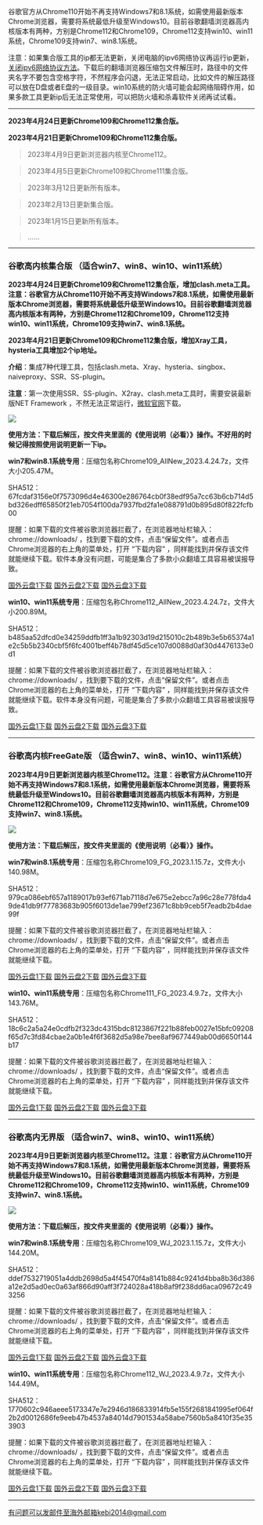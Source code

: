 谷歌官方从Chrome110开始不再支持Windows7和8.1系统，如需使用最新版本Chrome浏览器，需要将系统最低升级至Windows10。目前谷歌翻墙浏览器高内核版本有两种，方别是Chrome112和Chrome109，Chrome112支持win10、win11系统，Chrome109支持win7、win8.1系统。

注意：如果集合版工具的ip都无法更新，关闭电脑的ipv6网络协议再运行ip更新，[关闭ipv6网络协议方法](https://jingyan.baidu.com/article/e52e361590115d00c70c5132.html)。下载后的翻墙浏览器压缩包文件解压时，路径中的文件夹名字不要包含空格字符，不然程序会闪退，无法正常启动，比如文件的解压路径可以放在D盘或者E盘的一级目录。win10系统的防火墙可能会起网络阻碍作用，如果多款工具更新ip后无法正常使用，可以把防火墙和杀毒软件关闭再试试看。

***

**2023年4月24日更新Chrome109和Chrome112集合版。**

**2023年4月21日更新Chrome109和Chrome112集合版。**

> 2023年4月9日更新浏览器内核至Chrome112。

> 2023年4月5日更新Chrome109和Chrome111集合版。

> 2023年3月12日更新所有版本。

> 2023年2月13日更新集合版。

> 2023年1月15日更新所有版本。

> ......

***

### 谷歌高内核集合版  （适合win7、win8、win10、win11系统）

**2023年4月24日更新Chrome109和Chrome112集合版，增加clash.meta工具。注意：谷歌官方从Chrome110开始不再支持Windows7和8.1系统，如需使用最新版本Chrome浏览器，需要将系统最低升级至Windows10。目前谷歌翻墙浏览器高内核版本有两种，方别是Chrome112和Chrome109，Chrome112支持win10、win11系统，Chrome109支持win7、win8.1系统。**

**2023年4月21日更新Chrome109和Chrome112集合版，增加Xray工具，hysteria工具增加2个ip地址。**

**介绍**：集成7种代理工具，包括clash.meta、Xray、hysteria、singbox、naiveproxy、SSR、SS-plugin。

**注意**：第一次使用SSR、SS-plugin、X2ray、clash.meta工具时，需要安装最新版NET Framework ，不然无法正常运行，[微软官网](https://dotnet.microsoft.com/zh-cn/download/dotnet-framework/net48)下载。

![](https://fastly.jsdelivr.net/gh/Alvin9999/pac2/softimag/chrome109.png)

**使用方法：下载后解压，按文件夹里面的《使用说明（必看）》操作。不好用的时候记得按照使用说明更新一下ip。**

**win7和win8.1系统专用**：压缩包名称Chrome109_AllNew_2023.4.24.7z，文件大小205.47M。

SHA512：67fcdaf3156e0f7573096d4e46300e286764cb0f38edf95a7cc63b6cb714d5bd326edff65850f21eb7054f100da7937fbd2fa1e088791d0b895d80f822fcfb00

提醒：如果下载的文件被谷歌浏览器拦截了，在浏览器地址栏输入：chrome://downloads/ ，找到要下载的文件，点击“保留文件”。或者点击Chrome浏览器的右上角的菜单处，打开 “下载内容” ，同样能找到并保存该文件就能继续下载。软件本身没有问题，可能是集合了多款小众翻墙工具容易被误报导致。

[国外云盘1下载](https://d2.freessr2.xyz/Chrome109_AllNew_2023.4.24.7z) 
[国外云盘2下载](https://d.ssrfree4.xyz/Chrome109_AllNew_2023.4.24.7z) 
[国外云盘3下载](https://free.zhujicn2.net/Chrome109_AllNew_2023.4.24.7z) 

**win10、win11系统专用**：压缩包名称Chrome112_AllNew_2023.4.24.7z，文件大小200.89M。

SHA512：b485aa52dfcd0e34259ddfb1ff3a1b92303d19d215010c2b489b3e5b65374a1e2c5b5b2340cbf5f6fc4001beff4b78df45d5ce107d0088d0af30d4476133e0d1

提醒：如果下载的文件被谷歌浏览器拦截了，在浏览器地址栏输入：chrome://downloads/ ，找到要下载的文件，点击“保留文件”。或者点击Chrome浏览器的右上角的菜单处，打开 “下载内容” ，同样能找到并保存该文件就能继续下载。软件本身没有问题，可能是集合了多款小众翻墙工具容易被误报导致。

[国外云盘1下载](https://d2.freessr2.xyz/Chrome112_AllNew_2023.4.24.7z) 
[国外云盘2下载](https://d.ssrfree4.xyz/Chrome112_AllNew_2023.4.24.7z) 
[国外云盘3下载](https://free.zhujicn2.net/Chrome112_AllNew_2023.4.24.7z) 

***

### 谷歌高内核FreeGate版  （适合win7、win8、win10、win11系统）

**2023年4月9日更新浏览器内核至Chrome112。注意：谷歌官方从Chrome110开始不再支持Windows7和8.1系统，如需使用最新版本Chrome浏览器，需要将系统最低升级至Windows10。目前谷歌翻墙浏览器高内核版本有两种，方别是Chrome112和Chrome109，Chrome112支持win10、win11系统，Chrome109支持win7、win8.1系统。**

![](https://fastly.jsdelivr.net/gh/Alvin9999/pac2/softimag/chrome9611282.PNG)

**使用方法：下载后解压，按文件夹里面的《使用说明（必看）》操作。**

**win7和win8.1系统专用**：压缩包名称Chrome109_FG_2023.1.15.7z，文件大小140.98M。

SHA512：979ca086ebf657a1189017b93ef671ab7118d7e675e2ebcc7a96c28e778fda49de41db9f77783683b905f6013de1ae799ef23671c8bb9ceb5f7eadb2b4dae99f

提醒：如果下载的文件被谷歌浏览器拦截了，在浏览器地址栏输入：chrome://downloads/ ，找到要下载的文件，点击“保留文件”。或者点击Chrome浏览器的右上角的菜单处，打开 “下载内容” ，同样能找到并保存该文件就能继续下载。

[国外云盘1下载](https://d2.freessr2.xyz/Chrome109_FG_2023.1.15.7z) 
[国外云盘2下载](https://d.ssrfree4.xyz/Chrome109_FG_2023.1.15.7z) 
[国外云盘3下载](https://free.zhujicn2.net/Chrome109_FG_2023.1.15.7z) 

**win10、win11系统专用**：压缩包名称Chrome111_FG_2023.4.9.7z，文件大小143.76M。

SHA512：18c6c2a5a24e0cdfb2f323dc4315bdc8123867f221b88feb0027e15bfc09208f65d7c3fd84cbae2a0b1e4f6f3682d5a98e7bee8af9677449ab00d6650f144b17

提醒：如果下载的文件被谷歌浏览器拦截了，在浏览器地址栏输入：chrome://downloads/ ，找到要下载的文件，点击“保留文件”。或者点击Chrome浏览器的右上角的菜单处，打开 “下载内容” ，同样能找到并保存该文件就能继续下载。

[国外云盘1下载](https://d2.freessr2.xyz/Chrome112_FG_2023.4.9.7z) 
[国外云盘2下载](https://d.ssrfree4.xyz/Chrome112_FG_2023.4.9.7z) 
[国外云盘3下载](https://free.zhujicn2.net/Chrome112_FG_2023.4.9.7z) 

***

### 谷歌高内无界版  （适合win7、win8、win10、win11系统）

**2023年4月9日更新浏览器内核至Chrome112。注意：谷歌官方从Chrome110开始不再支持Windows7和8.1系统，如需使用最新版本Chrome浏览器，需要将系统最低升级至Windows10。目前谷歌翻墙浏览器高内核版本有两种，方别是Chrome112和Chrome109，Chrome112支持win10、win11系统，Chrome109支持win7、win8.1系统。**

![](https://fastly.jsdelivr.net/gh/Alvin9999/pac2/softimag/chrome9611283.PNG)

**使用方法：下载后解压，按文件夹里面的《使用说明（必看）》操作。**

**win7和win8.1系统专用**：压缩包名称Chrome109_WJ_2023.1.15.7z，文件大小144.20M。

SHA512：ddef7532719051a4ddb2698d5a4f45470f4a8141b884c9241d4bba8b36d386a12e2d5ad0ec0a63af866d90aff3f724028a418b8af9f238dd6aca09672c493256

提醒：如果下载的文件被谷歌浏览器拦截了，在浏览器地址栏输入：chrome://downloads/ ，找到要下载的文件，点击“保留文件”。或者点击Chrome浏览器的右上角的菜单处，打开 “下载内容” ，同样能找到并保存该文件就能继续下载。

[国外云盘1下载](https://d2.freessr2.xyz/Chrome109_WJ_2023.1.15.7z) 
[国外云盘2下载](https://d.ssrfree4.xyz/Chrome109_WJ_2023.1.15.7z) 
[国外云盘3下载](https://free.zhujicn2.net/Chrome109_WJ_2023.1.15.7z) 

**win10、win11系统专用**：压缩包名称Chrome112_WJ_2023.4.9.7z，文件大小144.49M。

SHA512：1770602c946aeee5173347e7e2946d186833914fb5e155f2681841995ef064f2b2d0012686fe9eeb47b4537a84014d7901534a58abe7560b5a8410f35e353903

提醒：如果下载的文件被谷歌浏览器拦截了，在浏览器地址栏输入：chrome://downloads/ ，找到要下载的文件，点击“保留文件”。或者点击Chrome浏览器的右上角的菜单处，打开 “下载内容” ，同样能找到并保存该文件就能继续下载。

[国外云盘1下载](https://d2.freessr2.xyz/Chrome112_WJ_2023.4.9.7z) 
[国外云盘2下载](https://d.ssrfree4.xyz/Chrome112_WJ_2023.4.9.7z) 
[国外云盘3下载](https://free.zhujicn2.net/Chrome112_WJ_2023.4.9.7z) 


***

有问题可以发邮件至海外邮箱kebi2014@gmail.com